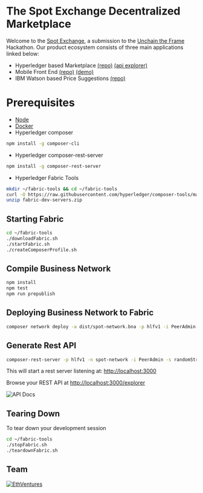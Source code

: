 # The Spot Exchange Decentralized Marketplace
Welcome to the [Spot Exchange](https://thespot.exchange), a submission to the [Unchain the Frame](https://unchaintheframe.com) Hackathon. Our product ecosystem consists of three main applications linked below:


* Hyperledger based Marketplace [(repo)](https://github.com/EthVentures/SpotExchangeLedger) [(api explorer)](https://api.thespot.exchange:3000/explorer/)
* Mobile Front End [(repo)](https://github.com/EthVentures/SpotExchangeApp) [(demo)](https://thespot.exchange)
* IBM Watson based Price Suggestions [(repo)](https://github.com/EthVentures/SpotExchangeML)



# Prerequisites
* [Node](https://nodejs.org/)
* [Docker](https://www.docker.com/community-edition)
* Hyperledger composer
```bash
npm install -g composer-cli
```
* Hyperledger composer-rest-server
```bash
npm install -g composer-rest-server
```
* Hyperledger Fabric Tools
```bash
mkdir ~/fabric-tools && cd ~/fabric-tools
curl -O https://raw.githubusercontent.com/hyperledger/composer-tools/master/packages/fabric-dev-servers/fabric-dev-servers.zip
unzip fabric-dev-servers.zip
```



## Starting Fabric

```bash
cd ~/fabric-tools
./downloadFabric.sh
./startFabric.sh
./createComposerProfile.sh
```

## Compile Business Network

```bash
npm install
npm test
npm run prepublish
```

## Deploying Business Network to Fabric

```bash
composer network deploy -a dist/spot-network.bna -p hlfv1 -i PeerAdmin -s randomString
```

## Generate Rest API
```bash
composer-rest-server -p hlfv1 -n spot-network -i PeerAdmin -s randomString
```
This will start a rest server listening at: <http://localhost:3000>

Browse your REST API at <http://localhost:3000/explorer>

![API Docs](https://i.imgur.com/4YbpUZE.png "API Docs")


## Tearing Down

To tear down your development session
```bash
cd ~/fabric-tools
./stopFabric.sh
./teardownFabric.sh
```
## Team

[![EthVentures](https://github.com/EthVentures/CryptoTracker/raw/master/resources/img/ethventures-logo.png)](https://ethventures.io)
